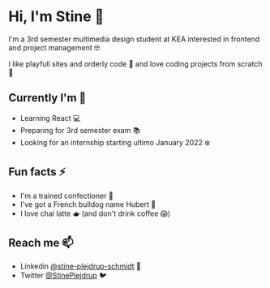 # Hi, I'm Stine 👋

I'm a 3rd semester multimedia design student at KEA interested in frontend and project management 🤓

I like playfull sites and orderly code 💜 and love coding projects from scratch 🔧

## Currently I'm 📆
- Learning React 💻
- Preparing for 3rd semester exam 📚
- Looking for an internship starting ultimo January 2022 ❄️

## Fun facts ⚡
- I'm a trained confectioner 🍰
- I've got a French bulldog name Hubert 🐾
- I love chai latte 🫖 (and don't drink coffee 😱)

## Reach me 📫
- Linkedin [@stine-plejdrup-schmidt](https://www.linkedin.com/in/stine-plejdrup-schmidt/) 🔗
- Twitter [@StinePlejdrup](https://twitter.com/StinePlejdrup) 🐦

<!--
**StinePS/StinePS** is a ✨ _special_ ✨ repository because its `README.md` (this file) appears on your GitHub profile.

Here are some ideas to get you started:

- 🔭 I’m currently working on ...
- 🌱 I’m currently learning ...
- 👯 I’m looking to collaborate on ...
- 🤔 I’m looking for help with ...
- 💬 Ask me about ...
- 📫 How to reach me: ...
- 😄 Pronouns: ...
- ⚡ Fun fact: ...
-->

